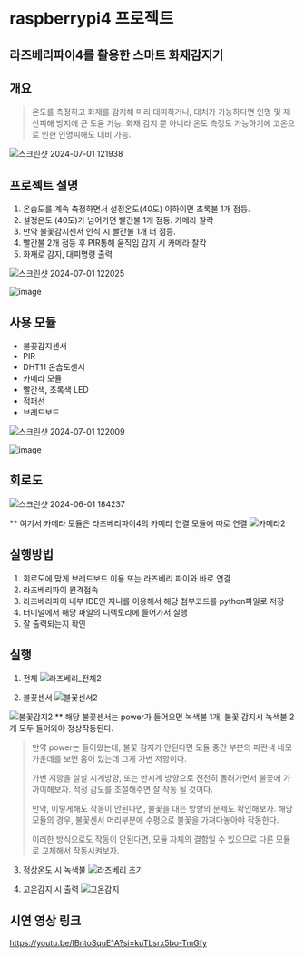 # raspberrypi4 프로젝트
## 라즈베리파이4를 활용한 스마트 화재감지기

## 개요
> 온도를 측정하고 화재를 감지해 미리 대피하거나, 대처가 가능하다면 인명 및 재산피해 방지에 큰 도움 가능.
> 화재 감지 뿐 아니라 온도 측정도 가능하기에 고온으로 인한 인명피해도 대비 가능.

![스크린샷 2024-07-01 121938](https://github.com/hjyoon99/RaspberryPi4_SmartFireDetector/assets/108658882/cbe30e81-e346-4e7e-8feb-e1d37a975386)

## 프로젝트 설명

1. 온습도를 계속 측정하면서 설정온도(40도) 이하이면 초록불 1개 점등.
2. 설정온도 (40도)가 넘어가면 빨간불 1개 점등. 카메라 찰칵
3. 만약 불꽃감지센서 인식 시 빨간불 1개 더 점등.
4. 빨간불 2개 점등 후 PIR통해 움직임 감지 시 카메라 찰칵
5. 화재로 감지, 대피명령 출력

![스크린샷 2024-07-01 122025](https://github.com/hjyoon99/RaspberryPi4_SmartFireDetector/assets/108658882/a79e4fdf-9b8d-4775-9b45-3236eb64d8b9)

![image](https://github.com/hjyoon99/RaspberryPi4_SmartFireDetector/assets/108658882/32aa8adf-6e62-407f-a7fe-6c06fd751f77)


## 사용 모듈

- 불꽃감지센서
- PIR
- DHT11 온습도센서
- 카메라 모듈
- 빨간색, 초록색 LED
- 점퍼선
- 브레드보드

![스크린샷 2024-07-01 122009](https://github.com/hjyoon99/RaspberryPi4_SmartFireDetector/assets/108658882/39709307-5c9e-4a75-bfc1-31a6c8d67618)

![image](https://github.com/hjyoon99/RaspberryPi4_SmartFireDetector/assets/108658882/3e58b2b2-8acf-4db4-bf6e-7ab7532d4a50)


## 회로도

![스크린샷 2024-06-01 184237](https://github.com/hjyoon99/raspberrypi4/assets/108658882/3f6581c7-bb92-4409-a44b-603c22fd8e51)

** 여기서 카메라 모듈은 라즈베리파이4의 카메라 연결 모듈에 따로 연결
![카메라2](https://github.com/hjyoon99/RaspberryPi4_SmartFireDetector/assets/108658882/6bef289b-f936-41cb-b9aa-6e9d4ade9314)



## 실행방법

1. 회로도에 맞게 브레드보드 이용 또는 라즈베리 파이와 바로 연결
2. 라즈베리파이 원격접속 
3. 라즈베리파이 내부 IDE인 지니를 이용해서 해당 첨부코드를 python파일로 저장
4. 터미널에서 해당 파일의 디렉토리에 들어가서 실행
5. 잘 출력되는지 확인

## 실행

1. 전체 
![라즈베리_전체2](https://github.com/hjyoon99/RaspberryPi4_SmartFireDetector/assets/108658882/03d112dc-cc0d-4f7f-998e-5c4223438e6c)


2. 불꽃센서
![불꽃센서2](https://github.com/hjyoon99/RaspberryPi4_SmartFireDetector/assets/108658882/d7d8cafa-579f-4a4b-b894-799d99c89473)

![불꽃감지2](https://github.com/hjyoon99/RaspberryPi4_SmartFireDetector/assets/108658882/b64e08da-300c-4b85-b1bd-239ad47ef1af)
** 해당 불꽃센서는 power가 들어오면 녹색불 1개, 불꽃 감지시 녹색불 2개 모두 들어와야 정상작동된다.
> 만약 power는 들어왔는데, 불꽃 감지가 안된다면 모듈 중간 부분의 파란색 네모 가운데를 보면 홈이 있는데 그게 가변 저항이다.
> 
> 가변 저항을 살살 시계방향, 또는 반시계 방향으로 천천히 돌려가면서 불꽃에 가까이해보자. 적정 감도를 조절해주면 잘 작동 될 것이다.
> 
> 만약, 이렇게해도 작동이 안된다면, 불꽃을 대는 방향의 문제도 확인해보자. 해당 모듈의 경우, 불꽃센서 머리부분에 수평으로 불꽃을 가져다놓아야 작동한다.
> 
> 이러한 방식으로도 작동이 안된다면, 모듈 자체의 결함일 수 있으므로 다른 모듈로 교체해서 작동시켜보자.

3. 정상온도 시 녹색불
![라즈베리 초기](https://github.com/hjyoon99/RaspberryPi4_SmartFireDetector/assets/108658882/672813d7-1c3f-41a9-95c8-ca2b7165f259)

4. 고온감지 시 출력
![고온감지](https://github.com/hjyoon99/RaspberryPi4_SmartFireDetector/assets/108658882/693159e8-4293-408f-806a-3096c9a11994)

## 시연 영상 링크
https://youtu.be/IBntoSquE1A?si=kuTLsrx5bo-TmGfy
